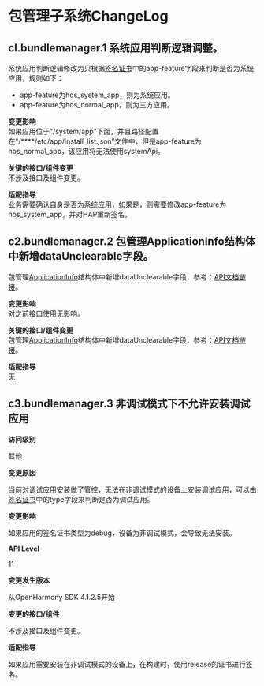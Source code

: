 # 包管理子系统ChangeLog

## cl.bundlemanager.1 系统应用判断逻辑调整。

系统应用判断逻辑修改为只根据[签名证书](../../../application-dev/security/app-provision-structure.md)中的app-feature字段来判断是否为系统应用，规则如下：
* app-feature为hos_system_app，则为系统应用。
* app-feature为hos_normal_app，则为三方应用。

**变更影响**<br>
如果应用位于"/system/app"下面，并且路径配置在"/****/etc/app/install_list.json”文件中，但是app-feature为hos_normal_app，该应用将无法使用systemApi。

**关键的接口/组件变更**<br>
不涉及接口及组件变更。

**适配指导**<br>
业务需要确认自身是否为系统应用，如果是，则需要修改app-feature为hos_system_app，并对HAP重新签名。


## c2.bundlemanager.2 包管理ApplicationInfo结构体中新增dataUnclearable字段。

包管理[ApplicationInfo](https://gitee.com/openharmony/interface_sdk-js/blob/master/api/bundleManager/ApplicationInfo.d.ts)结构体中新增dataUnclearable字段，参考：[API文档链接](../../../application-dev/reference/apis/js-apis-bundle-ApplicationInfo.md)。

**变更影响**<br>
对之前接口使用无影响。

**关键的接口/组件变更**<br>
包管理[ApplicationInfo](https://gitee.com/openharmony/interface_sdk-js/blob/master/api/bundleManager/ApplicationInfo.d.ts)结构体中新增dataUnclearable字段，参考：[API文档链接](../../../application-dev/reference/apis/js-apis-bundle-ApplicationInfo.md)。

**适配指导**<br>
无

## c3.bundlemanager.3 非调试模式下不允许安装调试应用

**访问级别**

其他

**变更原因**

当前对调试应用安装做了管控，无法在非调试模式的设备上安装调试应用，可以由[签名证书](../../../application-dev/security/app-provision-structure.md)中的type字段来判断是否为调试应用。

**变更影响**

如果应用的签名证书类型为debug，设备为非调试模式，会导致无法安装。

**API Level**

11

**变更发生版本**

从OpenHarmony SDK 4.1.2.5开始

**变更的接口/组件**

不涉及接口及组件变更。

**适配指导**

如果应用需要安装在非调试模式的设备上，在构建时，使用release的证书进行签名。
